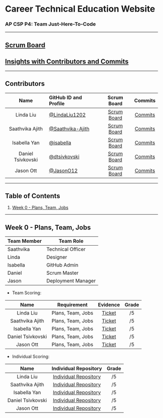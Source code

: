 # Career Technical Education Website
### AP CSP P4: Team Just-Here-To-Code
---
## [Scrum Board](https://github.com/LindaLiu1202/just_here_to_code/projects/1)
## [Insights with Contributors and Commits]( https://github.com/LindaLiu1202/just_here_to_code/graphs/contributors )
--- 
###   <h2 id="contributers">Contributors</h2>
| Name | GitHub ID and Profile | Scrum Board | Commits |
|:----:|:----------------------|:-----------:|:-------:|
| Linda Liu | [@LindaLiu1202](https://github.com/LindaLiu1202) |[Scrum Board](https://github.com/LindaLiu1202/just_here_to_code/projects/1) | [Commits](https://github.com/LindaLiu1202/just_cakes/commits?author=LindaLiu1202)
| Saathvika Ajith | [@Saathvika-Ajith](https://github.com/Saathvika-Ajith) | [Scrum Board](https://github.com/LindaLiu1202/just_here_to_code/projects/1) | [Commits](https://github.com/LindaLiu1202/just_cakes/commits?author=Saathvika-Ajith)
| Isabella Yan | [@isabella](https://github.com/yqw7  )  |[Scrum Board](https://github.com/LindaLiu1202/just_here_to_code/projects/1) | [Commits]( https://github.com/LindaLiu1202/just_cakes/commits?author=isabella )
| Daniel Tsivkovski | [@dtsivkovski](https://github.com/dtsivkovski)  |[Scrum Board](https://github.com/LindaLiu1202/just_here_to_code/projects/1) | [Commits]( https://github.com/LindaLiu1202/just_cakes/commits?author=dtsivkovski )
| Jason Ott | [@JasonO12]( https://github.com/JasonO12 )  |[Scrum Board](https://github.com/LindaLiu1202/just_here_to_code/projects/1) | [Commits]( https://github.com/LindaLiu1202/just_cakes/commits?author=JasonO12  )

---
## Table of Contents
1. [Week 0 - Plans, Team, Jobs](#Week0)
---

###   <h2 id="Week0">Week 0 - Plans, Team, Jobs</h2>

| Team Member | Team Role |
| ----------- | --------- |
| Saathvika   | Technical Officer    |
| Linda       | Designer     |
| Isabella    | GitHub Admin     |
| Daniel      | Scrum Master     |
| Jason       | Deployment Manager    |

- Team Scoring:

| Name | Requirement | Evidence | Grade |
|:----:|:-----------:|:--------:|:-----:|
| Linda Liu | Plans, Team, Jobs |<a href="  ">Ticket</a><br>|/5|
| Saathvika Ajith | Plans, Team, Jobs |<a href="  ">Ticket</a><br>|/5|
| Isabella Yan  | Plans, Team, Jobs |<a href="  ">Ticket</a><br>|/5|
| Daniel Tsivkovski  | Plans, Team, Jobs |<a href="  ">Ticket</a><br>|/5|
| Jason Ott  | Plans, Team, Jobs |<a href="  ">Ticket</a><br>|/5|

- Individual Scoring:

| Name | Individual Repository | Grade |
|:----:|:---------------------------:|:-----:|
| Linda Liu | <a href=" https://github.com/LindaLiu1202/lindaliu ">Individual Repository</a> | /5 |
| Saathvika Ajith | <a href="  ">Individual Repository</a> | /5 |
| Isabella Yan   | <a href="  ">Individual Repository</a> |  /5 |
| Daniel Tsivkovski  | <a href="  ">Individual Repository</a> | /5 |
| Jason Ott   | <a href="  ">Individual Repository</a> | /5 |
